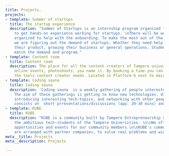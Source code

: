```yaml
---
title: Projects.
projects:
- template: Summer of startups
  title: The startup experience
  description: "Summer of Startups is an internship program organized for students
    to get hands-on experience working for startups. \nThere will be weekly workshops
    organized to help with the onboarding. To make the most out of the workshops,
    we are figuring out the demand of startups. Whether they need help with developing
    their product, growing their business or general operations. Students hired would
    match the demand and program."
- template: Content room
  title: Content room
  description: The place for all the content creators of Tampere universities. Podcasts,
    online events, photoshoots, you name it. By booking a time you can access all
    the tools content creator needs. Located in Platform 6 next to main campus.
- template: Coding sauna
  title: Coding sauna
  description: 'Coding sauna  is a weekly gathering of people interested in coding,
    The aim of these gatherings is getting to know new technologies, discussing and
    introducing interesting tech-topics, and networking with other people. The gathering
    consists on  short prresentations/discussions (app. 20-30 mins) and sauna. '
- template: KUBE
  title: KUBE
  description: "KUBE is a community built by Tampere Entrepreneurship Society for
    the ambitious tech-students of the Tampere Universities. \n\nWe offer challenges,
    opportunities and events for our community members.\n\nKUBE's community challenges
    are arranged with partner companies, to solve real problems and win deserved rewards.\n"
meta__title: Projects
meta__description: Projects

---
```

